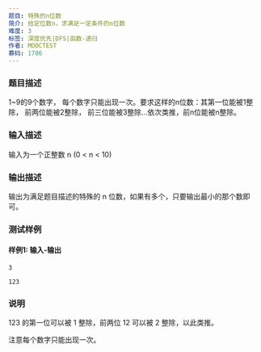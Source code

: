 ```yaml
---
题目: 特殊的n位数
简介: 给定位数n，求满足一定条件的n位数
难度: 3
标签: 深度优先|DFS|函数-递归
作者: MOOCTEST
慕码: 1706
---
```


### 题目描述

1~9的9个数字， 每个数字只能出现一次。要求这样的n位数：其第一位能被1整除， 前两位能被2整除， 前三位能被3整除...依次类推，前n位能被n整除。

### 输入描述

输入为一个正整数 n (0 < n < 10)

### 输出描述

输出为满足题目描述的特殊的 n 位数，如果有多个，只要输出最小的那个数即可。

### 测试样例

#### 样例1: 输入-输出

```
3
```

```
123
```

### 说明

123 的第一位可以被 1 整除，前两位 12 可以被 2 整除，以此类推。

注意每个数字只能出现一次。